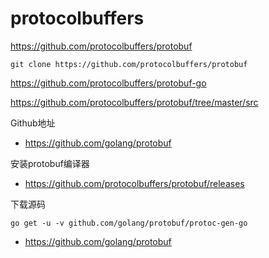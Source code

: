 # protocolbuffers

https://github.com/protocolbuffers/protobuf

```
git clone https://github.com/protocolbuffers/protobuf
```

https://github.com/protocolbuffers/protobuf-go



https://github.com/protocolbuffers/protobuf/tree/master/src



Github地址

- https://github.com/golang/protobuf

安装protobuf编译器

- https://github.com/protocolbuffers/protobuf/releases

下载源码

```
go get -u -v github.com/golang/protobuf/protoc-gen-go
```

- https://github.com/golang/protobuf

